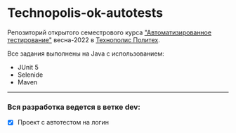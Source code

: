 # Technopolis-ok-autotests
Репозиторий открытого семестрового курса ["Автоматизированное тестирование"](https://polis.vk.company/curriculum/program/discipline/1294/) весна-2022 в  [Технополис Политех](https://polis.vk.company/).

Все задания выполнены на Java с использованием:
- JUnit 5
- Selenide
- Maven
____
### Вся разработка ведется в ветке dev:
- [X] Проект с автотестом на логин
